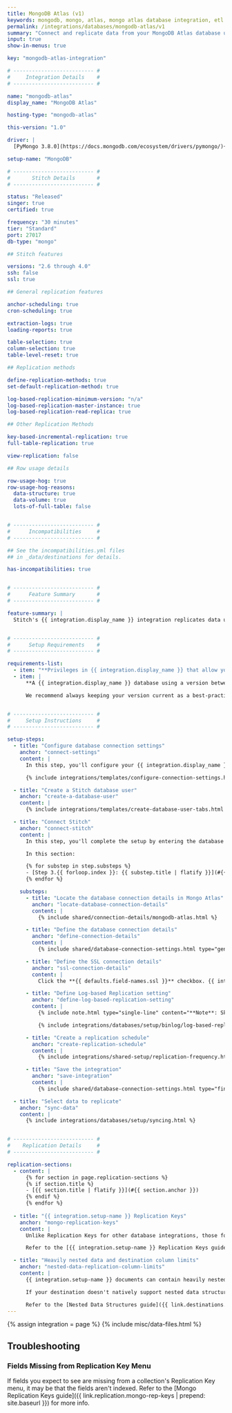 ```yaml
---
title: MongoDB Atlas (v1)
keywords: mongodb, mongo, atlas, mongo atlas database integration, etl mongo, mongodb etl
permalink: /integrations/databases/mongodb-atlas/v1
summary: "Connect and replicate data from your MongoDB Atlas database using Stitch's MongoDB integration."
input: true
show-in-menus: true

key: "mongodb-atlas-integration"

# -------------------------- #
#     Integration Details    #
# -------------------------- #

name: "mongodb-atlas"
display_name: "MongoDB Atlas"

hosting-type: "mongodb-atlas"

this-version: "1.0"

driver: |
  [PyMongo 3.8.0](https://docs.mongodb.com/ecosystem/drivers/pymongo/){:target="new"}

setup-name: "MongoDB"

# -------------------------- #
#       Stitch Details       #
# -------------------------- #

status: "Released"
singer: true
certified: true

frequency: "30 minutes"
tier: "Standard"
port: 27017
db-type: "mongo"

## Stitch features

versions: "2.6 through 4.0"
ssh: false
ssl: true

## General replication features

anchor-scheduling: true
cron-scheduling: true

extraction-logs: true
loading-reports: true

table-selection: true
column-selection: true
table-level-reset: true

## Replication methods

define-replication-methods: true
set-default-replication-method: true

log-based-replication-minimum-version: "n/a"
log-based-replication-master-instance: true
log-based-replication-read-replica: true

## Other Replication Methods

key-based-incremental-replication: true
full-table-replication: true

view-replication: false

## Row usage details

row-usage-hog: true
row-usage-hog-reasons:
  data-structure: true
  data-volume: true
  lots-of-full-table: false


# -------------------------- #
#      Incompatibilities     #
# -------------------------- #

## See the incompatibilities.yml files
## in _data/destinations for details.

has-incompatibilities: true


# -------------------------- #
#      Feature Summary       #
# -------------------------- #

feature-summary: |
  Stitch's {{ integration.display_name }} integration replicates data using the {{ integration.driver | flatify | strip }} driver.


# -------------------------- #
#      Setup Requirements    #
# -------------------------- #

requirements-list:
  - item: "**Privileges in {{ integration.display_name }} that allow you to create/manage users.** This is required to create the Stitch database user."
  - item: |
      **A {{ integration.display_name }} database using a version between {{ integration.versions | replace:"through","and" }}.** While older versions may be connected to Stitch, we may not be able to provide support for issues that arise due to unsupported versions.

      We recommend always keeping your version current as a best-practice. If you encounter connection issues or other unexpected behavior, verify that your {{ integration.display_name }} version is one supported by Stitch.


# -------------------------- #
#     Setup Instructions     #
# -------------------------- #

setup-steps:
  - title: "Configure database connection settings"
    anchor: "connect-settings"
    content: |
      In this step, you'll configure your {{ integration.display_name }} cluster to allow traffic from Stitch to access it. This is accomplished by whitelisting Stitch's IP addresses in the cluster's IP address whitelist in {{ integration.display_name }}.

      {% include integrations/templates/configure-connection-settings.html %}

  - title: "Create a Stitch database user"
    anchor: "create-a-database-user"
    content: |
      {% include integrations/templates/create-database-user-tabs.html override-user-setup=true %}

  - title: "Connect Stitch"
    anchor: "connect-stitch"
    content: |
      In this step, you'll complete the setup by entering the database's connection details and defining replication settings in Stitch.

      In this section:

      {% for substep in step.substeps %}
      - [Step 3.{{ forloop.index }}: {{ substep.title | flatify }}](#{{ substep.anchor }})
      {% endfor %}

    substeps:
      - title: "Locate the database connection details in Mongo Atlas"
        anchor: "locate-database-connection-details"
        content: |
          {% include shared/connection-details/mongodb-atlas.html %}

      - title: "Define the database connection details"
        anchor: "define-connection-details"
        content: |
          {% include shared/database-connection-settings.html type="general" %}

      - title: "Define the SSL connection details"
        anchor: "ssl-connection-details"
        content: |
          Click the **{{ defaults.field-names.ssl }}** checkbox. {{ integration.display_name }} requires SSL to connect successfully.

      - title: "Define Log-based Replication setting"
        anchor: "define-log-based-replication-setting"
        content: |
          {% include note.html type="single-line" content="**Note**: Skip this step if you're not planning to use Log-based Incremental Replication. [Click to skip ahead](#create-replication-schedule)." %}

          {% include integrations/databases/setup/binlog/log-based-replication-default-setting.html %}

      - title: "Create a replication schedule"
        anchor: "create-replication-schedule"
        content: |
          {% include integrations/shared-setup/replication-frequency.html %}

      - title: "Save the integration"
        anchor: "save-integration"
        content: |
          {% include shared/database-connection-settings.html type="finish-up" %}

  - title: "Select data to replicate"
    anchor: "sync-data"
    content: |
      {% include integrations/databases/setup/syncing.html %}


# -------------------------- #
#    Replication Details     #
# -------------------------- #

replication-sections:
  - content: |
      {% for section in page.replication-sections %}
      {% if section.title %}
      - [{{ section.title | flatify }}](#{{ section.anchor }})
      {% endif %}
      {% endfor %}
      
  - title: "{{ integration.setup-name }} Replication Keys"
    anchor: "mongo-replication-keys"
    content: |
      Unlike Replication Keys for other database integrations, those for {{ integration.setup-name }} have special considerations due to {{ integration.setup-name }} functionality. For example: {{ integration.setup-name }} allows multiple data types in a single field, which can cause records to be skipped during replication.

      Refer to the [{{ integration.setup-name }} Replication Keys guide]({{ rep-key | prepend: site.baseurl }}) before you define the Replication Keys for your {{ object }}s, as incorrectly defining Replication Keys can cause data discrepancies.

  - title: "Heavily nested data and destination column limits"
    anchor: "nested-data-replication-column-limits"
    content: |
      {{ integration.setup-name }} documents can contain heavily nested data, meaning an attribute can contain many other attributes.

      If your destination doesn't natively support nested data structures, Stitch will de-nest them to load them into the destination. Depending on how deeply nested the data is and the per table column limit of the destination, Stitch may encounter issues when loading heavily nested data.

      Refer to the [Nested Data Structures guide]({{ link.destinations.storage.nested-structures | prepend: site.baseurl }}) for more info and examples.
---
```

{% assign integration = page %}
{% include misc/data-files.html %}

## Troubleshooting

### Fields Missing from Replication Key Menu

If fields you expect to see are missing from a collection's Replication Key menu, it may be that the fields aren't indexed. Refer to the [Mongo Replication Keys guide]({{ link.replication.mongo-rep-keys | prepend: site.baseurl }}) for more info.
